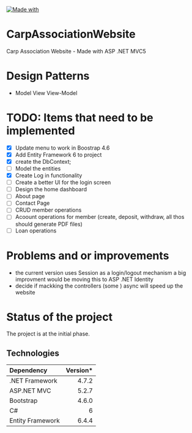 [![Made with](https://img.shields.io/badge/Made%20with-.NET%20ASP%20MVC5-yellowgreen)](https://docs.microsoft.com/en-us/aspnet/mvc/overview/getting-started/introduction/getting-started)

# CarpAssociationWebsite
Carp Association Website - Made with ASP .NET MVC5

# Design Patterns

* Model View View-Model

# TODO: Items that need to be implemented
- [x] Update menu to work in Boostrap 4.6
- [x] Add Entity Framework 6 to project
- [x] create the DbContext;
- [ ] Model the entities
- [x] Create Log in functionality
- [ ] Create a better UI for the login screen
- [ ] Design the home dashboard
- [ ] About page
- [ ] Contact Page
- [ ] CRUD member operations
- [ ] Acoount operations for member (create, deposit, withdraw, all thos should generate PDF files)
- [ ] Loan operations

# Problems and or improvements
- the current version uses Session as a login/logout mechanism a big improvment would be moving this to ASP .NET Identity
- decide if mackking the controllers (some ) async will speed up the website
# Status of the project 

The project is at the initial phase.

## Technologies

| Dependency | Version*
| :--- | ---:
| .NET Framework | 4.7.2
| ASP.NET MVC | 5.2.7
| Bootstrap | 4.6.0
| C# | 6
| Entity Framework | 6.4.4
